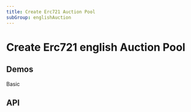 ```yaml
---
title: Create Erc721 Auction Pool
subGroup: englishAuction
---
```


# Create Erc721 english Auction Pool

## Demos

Basic
<Demo src="./demos/basic.tsx" />

## API

<TsInfo src="@bouncefinance/ui/index.d.ts" name="CreateAuctionPoolProps" />
